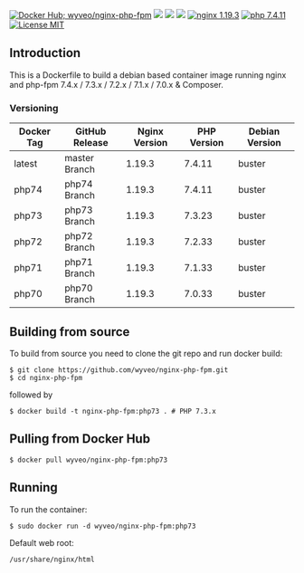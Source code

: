 [![Docker Hub; wyveo/nginx-php-fpm](https://img.shields.io/badge/docker%20hub-wyveo%2Fnginx--php--fpm-blue.svg?&logo=docker&style=for-the-badge)](https://hub.docker.com/r/wyveo/nginx-php-fpm/) [![](https://badges.weareopensource.me/docker/pulls/wyveo/nginx-php-fpm?style=for-the-badge)](https://hub.docker.com/r/wyveo/nginx-php-fpm/) [![](https://badges.weareopensource.me/docker/image-size/wyveo/nginx-php-fpm/php70?style=for-the-badge)](https://microbadger.com/images/wyveo/nginx-php-fpm) [![](https://img.shields.io/microbadger/layers/wyveo/nginx-php-fpm/php73.svg?&style=for-the-badge)](https://microbadger.com/images/wyveo/nginx-php-fpm) [![nginx 1.19.3](https://img.shields.io/badge/nginx-1.19.3-brightgreen.svg?&logo=nginx&logoColor=white&style=for-the-badge)](https://nginx.org/en/CHANGES) [![php 7.4.11](https://img.shields.io/badge/php--fpm-7.4.10-blue.svg?&logo=php&logoColor=white&style=for-the-badge)](https://secure.php.net/releases/7_4_11.php) [![License MIT](https://img.shields.io/badge/license-MIT-blue.svg?&style=for-the-badge)](https://github.com/wyveo/nginx-php-fpm/blob/master/LICENSE)

## Introduction
This is a Dockerfile to build a debian based container image running nginx and php-fpm 7.4.x / 7.3.x / 7.2.x / 7.1.x / 7.0.x & Composer.

### Versioning
| Docker Tag | GitHub Release | Nginx Version | PHP Version | Debian Version |
|-----|-------|-----|--------|--------|
| latest | master Branch |1.19.3 | 7.4.11 | buster |
| php74 | php74 Branch |1.19.3 | 7.4.11 | buster |
| php73 | php73 Branch |1.19.3 | 7.3.23 | buster |
| php72 | php72 Branch |1.19.3 | 7.2.33 | buster |
| php71 | php71 Branch |1.19.3 | 7.1.33 | buster |
| php70 | php70 Branch |1.19.3 | 7.0.33 | buster |

## Building from source
To build from source you need to clone the git repo and run docker build:
```
$ git clone https://github.com/wyveo/nginx-php-fpm.git
$ cd nginx-php-fpm
```

followed by
```
$ docker build -t nginx-php-fpm:php73 . # PHP 7.3.x
```


## Pulling from Docker Hub
```
$ docker pull wyveo/nginx-php-fpm:php73
```

## Running
To run the container:
```
$ sudo docker run -d wyveo/nginx-php-fpm:php73
```

Default web root:
```
/usr/share/nginx/html
```

